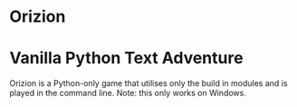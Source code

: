 # Orizion

# Vanilla Python Text Adventure

Orizion is a Python-only game that utilises only the build in modules and is played in the command line.
Note: this only works on Windows.
